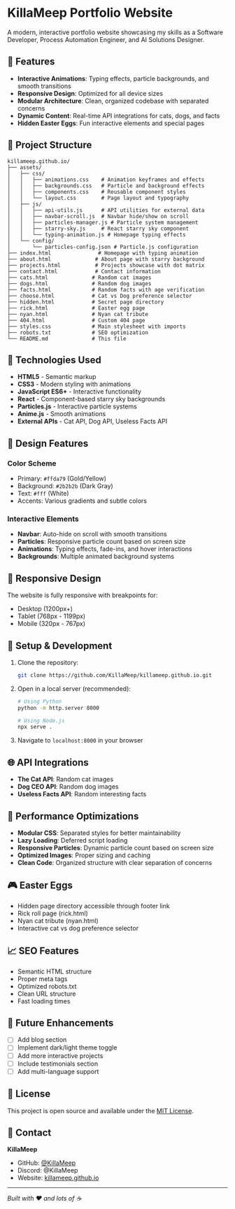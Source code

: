# KillaMeep Portfolio Website

A modern, interactive portfolio website showcasing my skills as a Software Developer, Process Automation Engineer, and AI Solutions Designer.

## 🌟 Features

- **Interactive Animations**: Typing effects, particle backgrounds, and smooth transitions
- **Responsive Design**: Optimized for all device sizes
- **Modular Architecture**: Clean, organized codebase with separated concerns
- **Dynamic Content**: Real-time API integrations for cats, dogs, and facts
- **Hidden Easter Eggs**: Fun interactive elements and special pages

## 📁 Project Structure

```
killameep.github.io/
├── assets/
│   ├── css/
│   │   ├── animations.css    # Animation keyframes and effects
│   │   ├── backgrounds.css   # Particle and background effects
│   │   ├── components.css    # Reusable component styles
│   │   └── layout.css        # Page layout and typography
│   ├── js/
│   │   ├── api-utils.js      # API utilities for external data
│   │   ├── navbar-scroll.js  # Navbar hide/show on scroll
│   │   ├── particles-manager.js # Particle system management
│   │   ├── starry-sky.js     # React starry sky component
│   │   └── typing-animation.js # Homepage typing effects
│   └── config/
│       └── particles-config.json # Particle.js configuration
├── index.html               # Homepage with typing animation
├── about.html              # About page with starry background
├── projects.html           # Projects showcase with dot matrix
├── contact.html            # Contact information
├── cats.html              # Random cat images
├── dogs.html              # Random dog images
├── facts.html             # Random facts with age verification
├── choose.html            # Cat vs Dog preference selector
├── hidden.html            # Secret page directory
├── rick.html              # Easter egg page
├── nyan.html              # Nyan cat tribute
├── 404.html               # Custom 404 page
├── styles.css             # Main stylesheet with imports
├── robots.txt             # SEO optimization
└── README.md              # This file
```

## 🚀 Technologies Used

- **HTML5** - Semantic markup
- **CSS3** - Modern styling with animations
- **JavaScript ES6+** - Interactive functionality
- **React** - Component-based starry sky backgrounds
- **Particles.js** - Interactive particle systems
- **Anime.js** - Smooth animations
- **External APIs** - Cat API, Dog API, Useless Facts API

## 🎨 Design Features

### Color Scheme
- Primary: `#ffda79` (Gold/Yellow)
- Background: `#2b2b2b` (Dark Gray)
- Text: `#fff` (White)
- Accents: Various gradients and subtle colors

### Interactive Elements
- **Navbar**: Auto-hide on scroll with smooth transitions
- **Particles**: Responsive particle count based on screen size
- **Animations**: Typing effects, fade-ins, and hover interactions
- **Backgrounds**: Multiple animated background systems

## 📱 Responsive Design

The website is fully responsive with breakpoints for:
- Desktop (1200px+)
- Tablet (768px - 1199px)
- Mobile (320px - 767px)

## 🔧 Setup & Development

1. Clone the repository:
   ```bash
   git clone https://github.com/KillaMeep/killameep.github.io.git
   ```

2. Open in a local server (recommended):
   ```bash
   # Using Python
   python -m http.server 8000
   
   # Using Node.js
   npx serve .
   ```

3. Navigate to `localhost:8000` in your browser

## 🌐 API Integrations

- **The Cat API**: Random cat images
- **Dog CEO API**: Random dog images  
- **Useless Facts API**: Random interesting facts

## 🎯 Performance Optimizations

- **Modular CSS**: Separated styles for better maintainability
- **Lazy Loading**: Deferred script loading
- **Responsive Particles**: Dynamic particle count based on screen size
- **Optimized Images**: Proper sizing and caching
- **Clean Code**: Organized structure with clear separation of concerns

## 🎮 Easter Eggs

- Hidden page directory accessible through footer link
- Rick roll page (rick.html)
- Nyan cat tribute (nyan.html)
- Interactive cat vs dog preference selector

## 📈 SEO Features

- Semantic HTML structure
- Proper meta tags
- Optimized robots.txt
- Clean URL structure
- Fast loading times

## 🔮 Future Enhancements

- [ ] Add blog section
- [ ] Implement dark/light theme toggle
- [ ] Add more interactive projects
- [ ] Include testimonials section
- [ ] Add multi-language support

## 📄 License

This project is open source and available under the [MIT License](LICENSE).

## 👤 Contact

**KillaMeep**
- GitHub: [@KillaMeep](https://github.com/KillaMeep)
- Discord: @KillaMeep
- Website: [killameep.github.io](https://killameep.github.io)

---

*Built with ❤️ and lots of ☕*
